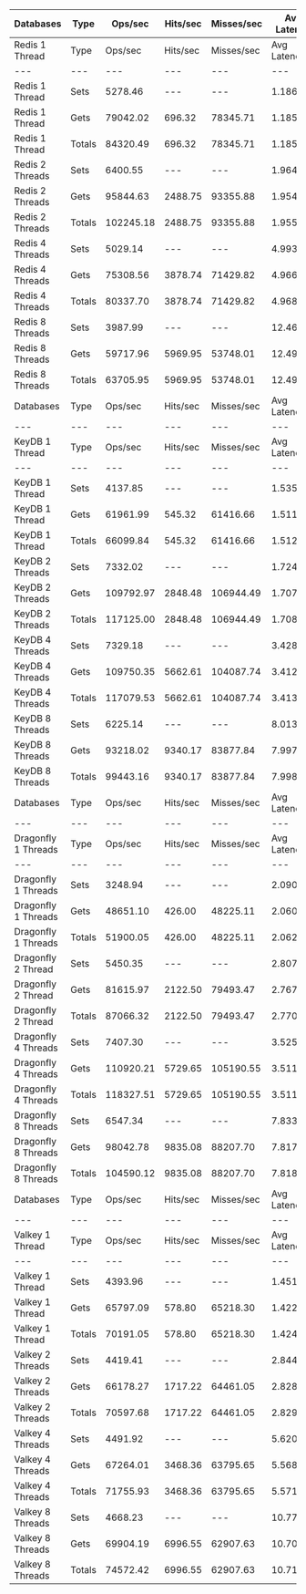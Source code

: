 | Databases | Type | Ops/sec | Hits/sec | Misses/sec | Avg Latency | p50 Latency | p99 Latency | p99.9 Latency | KB/sec |
| --- | --- | --- | --- | --- | --- | --- | --- | --- | --- |
| Redis 1 Thread | Type | Ops/sec | Hits/sec | Misses/sec | Avg Latency | p50 Latency | p99 Latency | p99.9 Latency | KB/sec |
| --- | --- | --- | --- | --- | --- | --- | --- | --- | --- |
Redis 1 Thread | Sets | 5278.46 | --- | --- | 1.18602 | 1.19100 | 2.27100 | 5.34300 | 2885.83 |
Redis 1 Thread | Gets | 79042.02 | 696.32 | 78345.71 | 1.18585 | 1.19100 | 2.28700 | 5.75900 | 3425.51 |
Redis 1 Thread | Totals | 84320.49 | 696.32 | 78345.71 | 1.18586 | 1.19100 | 2.28700 | 5.72700 | 6311.35 |
Redis 2 Threads | Sets | 6400.55 | --- | --- | 1.96430 | 1.94300 | 3.00700 | 9.59900 | 3499.31 |
Redis 2 Threads | Gets | 95844.63 | 2488.75 | 93355.88 | 1.95497 | 1.92700 | 3.00700 | 9.79100 | 4980.75 |
Redis 2 Threads | Totals | 102245.18 | 2488.75 | 93355.88 | 1.95556 | 1.92700 | 3.00700 | 9.79100 | 8480.06 |
Redis 4 Threads | Sets | 5029.14 | --- | --- | 4.99383 | 4.92700 | 8.83100 | 17.53500 | 2749.54 |
Redis 4 Threads | Gets | 75308.56 | 3878.74 | 71429.82 | 4.96667 | 4.92700 | 8.70300 | 17.15100 | 4880.82 |
Redis 4 Threads | Totals | 80337.70 | 3878.74 | 71429.82 | 4.96837 | 4.92700 | 8.70300 | 17.15100 | 7630.36 |
Redis 8 Threads | Sets | 3987.99 | --- | --- | 12.46730 | 12.03100 | 27.77500 | 50.17500 | 2180.32 |
Redis 8 Threads | Gets | 59717.96 | 5969.95 | 53748.01 | 12.49653 | 12.03100 | 28.54300 | 50.17500 | 5325.96 |
Redis 8 Threads | Totals | 63705.95 | 5969.95 | 53748.01 | 12.49470 | 12.03100 | 28.41500 | 50.17500 | 7506.27 |
| Databases | Type | Ops/sec | Hits/sec | Misses/sec | Avg Latency | p50 Latency | p99 Latency | p99.9 Latency | KB/sec |
| --- | --- | --- | --- | --- | --- | --- | --- | --- | --- |
| KeyDB 1 Thread | Type | Ops/sec | Hits/sec | Misses/sec | Avg Latency | p50 Latency | p99 Latency | p99.9 Latency | KB/sec |
| --- | --- | --- | --- | --- | --- | --- | --- | --- | --- |
KeyDB 1 Thread | Sets | 4137.85 | --- | --- | 1.53542 | 1.44700 | 4.03100 | 9.21500 | 2262.24 |
KeyDB 1 Thread | Gets | 61961.99 | 545.32 | 61416.66 | 1.51106 | 1.43900 | 3.32700 | 6.97500 | 2685.04 |
KeyDB 1 Thread | Totals | 66099.84 | 545.32 | 61416.66 | 1.51258 | 1.43900 | 3.37500 | 7.16700 | 4947.27 |
KeyDB 2 Threads | Sets | 7332.02 | --- | --- | 1.72428 | 1.55100 | 5.27900 | 10.68700 | 4008.56 |
KeyDB 2 Threads | Gets | 109792.97 | 2848.48 | 106944.49 | 1.70764 | 1.55100 | 4.86300 | 10.43100 | 5704.36 |
KeyDB 2 Threads | Totals | 117125.00 | 2848.48 | 106944.49 | 1.70868 | 1.55100 | 4.89500 | 10.49500 | 9712.93 |
KeyDB 4 Threads | Sets | 7329.18 | --- | --- | 3.42851 | 3.21500 | 8.57500 | 17.15100 | 4007.01 |
KeyDB 4 Threads | Gets | 109750.35 | 5662.61 | 104087.74 | 3.41205 | 3.21500 | 8.38300 | 17.27900 | 7118.03 |
KeyDB 4 Threads | Totals | 117079.53 | 5662.61 | 104087.74 | 3.41308 | 3.21500 | 8.38300 | 17.27900 | 11125.05 |
KeyDB 8 Threads | Sets | 6225.14 | --- | --- | 8.01338 | 7.48700 | 21.63100 | 55.03900 | 3403.41 |
KeyDB 8 Threads | Gets | 93218.02 | 9340.17 | 83877.84 | 7.99751 | 7.48700 | 21.75900 | 54.52700 | 8324.35 |
KeyDB 8 Threads | Totals | 99443.16 | 9340.17 | 83877.84 | 7.99850 | 7.48700 | 21.75900 | 54.52700 | 11727.77 |
| Databases | Type | Ops/sec | Hits/sec | Misses/sec | Avg Latency | p50 Latency | p99 Latency | p99.9 Latency | KB/sec |
| --- | --- | --- | --- | --- | --- | --- | --- | --- | --- |
| Dragonfly 1 Threads | Type | Ops/sec | Hits/sec | Misses/sec | Avg Latency | p50 Latency | p99 Latency | p99.9 Latency | KB/sec |
| --- | --- | --- | --- | --- | --- | --- | --- | --- | --- |
Dragonfly 1 Threads | Sets | 3248.94 | --- | --- | 2.09024 | 1.81500 | 4.76700 | 12.79900 | 1776.26 |
Dragonfly 1 Threads | Gets | 48651.10 | 426.00 | 48225.11 | 2.06036 | 1.81500 | 4.63900 | 8.31900 | 2107.13 |
Dragonfly 1 Threads | Totals | 51900.05 | 426.00 | 48225.11 | 2.06223 | 1.81500 | 4.63900 | 8.51100 | 3883.39 |
Dragonfly 2 Thread | Sets | 5450.35 | --- | --- | 2.80779 | 2.73500 | 7.99900 | 18.55900 | 2979.82 |
Dragonfly 2 Thread | Gets | 81615.97 | 2122.50 | 79493.47 | 2.76756 | 2.73500 | 7.48700 | 14.14300 | 4242.95 |
Dragonfly 2 Thread | Totals | 87066.32 | 2122.50 | 79493.47 | 2.77008 | 2.73500 | 7.48700 | 14.52700 | 7222.77 |
Dragonfly 4 Threads | Sets | 7407.30 | --- | --- | 3.52510 | 3.66300 | 9.27900 | 17.40700 | 4049.73 |
Dragonfly 4 Threads | Gets | 110920.21 | 5729.65 | 105190.55 | 3.51100 | 3.66300 | 9.15100 | 17.40700 | 7197.27 |
Dragonfly 4 Threads | Totals | 118327.51 | 5729.65 | 105190.55 | 3.51189 | 3.66300 | 9.15100 | 17.40700 | 11246.99 |
Dragonfly 8 Threads | Sets | 6547.34 | --- | --- | 7.83397 | 6.94300 | 34.81500 | 63.74300 | 3579.57 |
Dragonfly 8 Threads | Gets | 98042.78 | 9835.08 | 88207.70 | 7.81714 | 6.94300 | 34.30300 | 62.71900 | 8760.98 |
Dragonfly 8 Threads | Totals | 104590.12 | 9835.08 | 88207.70 | 7.81819 | 6.94300 | 34.55900 | 62.71900 | 12340.54 |
| Databases | Type | Ops/sec | Hits/sec | Misses/sec | Avg Latency | p50 Latency | p99 Latency | p99.9 Latency | KB/sec |
| --- | --- | --- | --- | --- | --- | --- | --- | --- | --- |
| Valkey 1 Thread | Type | Ops/sec | Hits/sec | Misses/sec | Avg Latency | p50 Latency | p99 Latency | p99.9 Latency | KB/sec |
| --- | --- | --- | --- | --- | --- | --- | --- | --- | --- |
Valkey 1 Thread | Sets | 4393.96 | --- | --- | 1.45107 | 1.42300 | 3.26300 | 9.27900 | 2402.26 |
Valkey 1 Thread | Gets | 65797.09 | 578.80 | 65218.30 | 1.42257 | 1.42300 | 2.57500 | 6.59100 | 2851.08 |
Valkey 1 Thread | Totals | 70191.05 | 578.80 | 65218.30 | 1.42435 | 1.42300 | 2.60700 | 6.97500 | 5253.34 |
Valkey 2 Threads | Sets | 4419.41 | --- | --- | 2.84443 | 2.51100 | 6.91100 | 12.67100 | 2416.18 |
Valkey 2 Threads | Gets | 66178.27 | 1717.22 | 64461.05 | 2.82858 | 2.51100 | 6.84700 | 12.99100 | 3438.48 |
Valkey 2 Threads | Totals | 70597.68 | 1717.22 | 64461.05 | 2.82957 | 2.51100 | 6.84700 | 12.99100 | 5854.66 |
Valkey 4 Threads | Sets | 4491.92 | --- | --- | 5.62005 | 5.40700 | 10.23900 | 22.52700 | 2455.83 |
Valkey 4 Threads | Gets | 67264.01 | 3468.36 | 63795.65 | 5.56802 | 5.34300 | 9.72700 | 19.71100 | 4361.43 |
Valkey 4 Threads | Totals | 71755.93 | 3468.36 | 63795.65 | 5.57128 | 5.34300 | 9.79100 | 19.96700 | 6817.26 |
Valkey 8 Threads | Sets | 4668.23 | --- | --- | 10.77101 | 10.43100 | 27.64700 | 46.33500 | 2552.22 |
Valkey 8 Threads | Gets | 69904.19 | 6996.55 | 62907.63 | 10.70760 | 10.36700 | 25.98300 | 45.56700 | 6238.59 |
Valkey 8 Threads | Totals | 74572.42 | 6996.55 | 62907.63 | 10.71157 | 10.36700 | 26.11100 | 45.82300 | 8790.81 |

